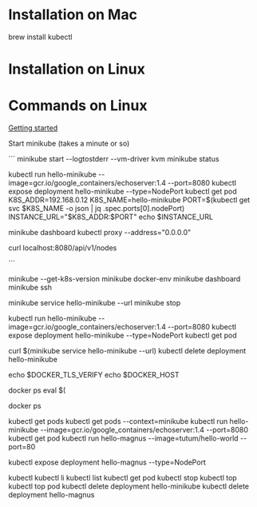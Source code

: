 
# Installation on Mac
brew install kubectl

# Installation on Linux

# Commands on Linux
[Getting started](https://kubernetes.io/docs/getting-started-guides/minikube/)

Start minikube (takes a minute or so)

´´´
minikube start --logtostderr --vm-driver kvm 
minikube status

kubectl run hello-minikube --image=gcr.io/google_containers/echoserver:1.4 --port=8080
kubectl expose deployment hello-minikube --type=NodePort
kubectl get pod
K8S_ADDR=192.168.0.12
K8S_NAME=hello-minikube
PORT=$(kubectl get svc $K8S_NAME -o json | jq .spec.ports[0].nodePort)
INSTANCE_URL="$K8S_ADDR:$PORT"
echo $INSTANCE_URL

minikube dashboard
kubectl proxy --address="0.0.0.0"

curl localhost:8080/api/v1/nodes

´´´

minikube --get-k8s-version
minikube docker-env
minikube dashboard
minikube ssh

minikube service hello-minikube --url
minikube stop

kubectl run hello-minikube --image=gcr.io/google_containers/echoserver:1.4 --port=8080
kubectl expose deployment hello-minikube  --type=NodePort
kubectl get pod

curl $(minikube service hello-minikube --url)
kubectl delete deployment hello-minikube 

echo $DOCKER_TLS_VERIFY 
echo $DOCKER_HOST 



docker ps
eval $(

docker ps

kubectl get pods
kubectl get pods --context=minikube
kubectl run hello-minikube --image=gcr.io/google_containers/echoserver:1.4 --port=8080
kubectl get pod
kubectl run hello-magnus --image=tutum/hello-world --port=80

kubectl expose deployment hello-magnus --type=NodePort


kubectl 
kubectl li
kubectl list
kubectl get pod
kubectl stop
kubectl top
kubectl top pod
kubectl delete deployment hello-minikube
kubectl delete deployment hello-magnus 


